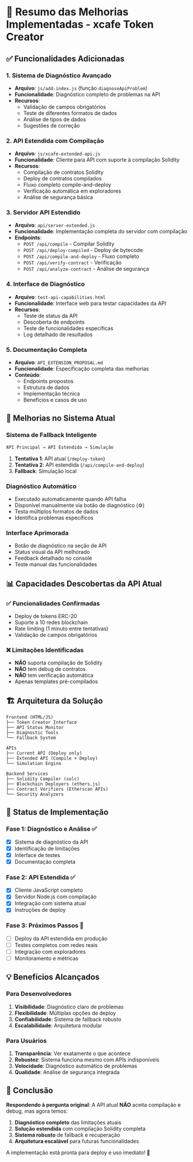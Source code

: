 # 🚀 Resumo das Melhorias Implementadas - xcafe Token Creator

## ✅ **Funcionalidades Adicionadas**

### **1. Sistema de Diagnóstico Avançado**
- **Arquivo**: `js/add-index.js` (função `diagnoseApiProblem`)
- **Funcionalidade**: Diagnóstico completo de problemas na API
- **Recursos**:
  - Validação de campos obrigatórios
  - Teste de diferentes formatos de dados
  - Análise de tipos de dados
  - Sugestões de correção

### **2. API Estendida com Compilação**
- **Arquivo**: `js/xcafe-extended-api.js`
- **Funcionalidade**: Cliente para API com suporte à compilação Solidity
- **Recursos**:
  - Compilação de contratos Solidity
  - Deploy de contratos compilados
  - Fluxo completo compile-and-deploy
  - Verificação automática em exploradores
  - Análise de segurança básica

### **3. Servidor API Estendido**
- **Arquivo**: `api/server-extended.js`
- **Funcionalidade**: Implementação completa do servidor com compilação
- **Endpoints**:
  - `POST /api/compile` - Compilar Solidity
  - `POST /api/deploy-compiled` - Deploy de bytecode
  - `POST /api/compile-and-deploy` - Fluxo completo
  - `POST /api/verify-contract` - Verificação
  - `POST /api/analyze-contract` - Análise de segurança

### **4. Interface de Diagnóstico**
- **Arquivo**: `test-api-capabilities.html`
- **Funcionalidade**: Interface web para testar capacidades da API
- **Recursos**:
  - Teste de status da API
  - Descoberta de endpoints
  - Teste de funcionalidades específicas
  - Log detalhado de resultados

### **5. Documentação Completa**
- **Arquivo**: `API_EXTENSION_PROPOSAL.md`
- **Funcionalidade**: Especificação completa das melhorias
- **Conteúdo**:
  - Endpoints propostos
  - Estrutura de dados
  - Implementação técnica
  - Benefícios e casos de uso

## 🔧 **Melhorias no Sistema Atual**

### **Sistema de Fallback Inteligente**
```javascript
API Principal → API Estendida → Simulação
```

1. **Tentativa 1**: API atual (`/deploy-token`)
2. **Tentativa 2**: API estendida (`/api/compile-and-deploy`)
3. **Fallback**: Simulação local

### **Diagnóstico Automático**
- Executado automaticamente quando API falha
- Disponível manualmente via botão de diagnóstico (⚙️)
- Testa múltiplos formatos de dados
- Identifica problemas específicos

### **Interface Aprimorada**
- Botão de diagnóstico na seção de API
- Status visual da API melhorado
- Feedback detalhado no console
- Teste manual das funcionalidades

## 📊 **Capacidades Descobertas da API Atual**

### ✅ **Funcionalidades Confirmadas**
- Deploy de tokens ERC-20
- Suporte a 10 redes blockchain
- Rate limiting (1 minuto entre tentativas)
- Validação de campos obrigatórios

### ❌ **Limitações Identificadas**
- **NÃO** suporta compilação de Solidity
- **NÃO** tem debug de contratos
- **NÃO** tem verificação automática
- Apenas templates pré-compilados

## 🏗️ **Arquitetura da Solução**

```
Frontend (HTML/JS)
├── Token Creator Interface
├── API Status Monitor
├── Diagnostic Tools
└── Fallback System

APIs
├── Current API (Deploy only)
├── Extended API (Compile + Deploy)
└── Simulation Engine

Backend Services
├── Solidity Compiler (solc)
├── Blockchain Deployers (ethers.js)
├── Contract Verifiers (Etherscan APIs)
└── Security Analyzers
```

## 🚦 **Status de Implementação**

### **Fase 1: Diagnóstico e Análise** ✅
- [x] Sistema de diagnóstico da API
- [x] Identificação de limitações
- [x] Interface de testes
- [x] Documentação completa

### **Fase 2: API Estendida** ✅
- [x] Cliente JavaScript completo
- [x] Servidor Node.js com compilação
- [x] Integração com sistema atual
- [x] Instruções de deploy

### **Fase 3: Próximos Passos** 🔄
- [ ] Deploy da API estendida em produção
- [ ] Testes completos com redes reais
- [ ] Integração com exploradores
- [ ] Monitoramento e métricas

## 💡 **Benefícios Alcançados**

### **Para Desenvolvedores**
1. **Visibilidade**: Diagnóstico claro de problemas
2. **Flexibilidade**: Múltiplas opções de deploy
3. **Confiabilidade**: Sistema de fallback robusto
4. **Escalabilidade**: Arquitetura modular

### **Para Usuários**
1. **Transparência**: Ver exatamente o que acontece
2. **Robustez**: Sistema funciona mesmo com APIs indisponíveis
3. **Velocidade**: Diagnóstico automático de problemas
4. **Qualidade**: Análise de segurança integrada

## 🎯 **Conclusão**

**Respondendo à pergunta original**: A API atual **NÃO** aceita compilação e debug, mas agora temos:

1. **Diagnóstico completo** das limitações atuais
2. **Solução estendida** com compilação Solidity completa
3. **Sistema robusto** de fallback e recuperação
4. **Arquitetura escalável** para futuras funcionalidades

A implementação está pronta para deploy e uso imediato! 🚀
